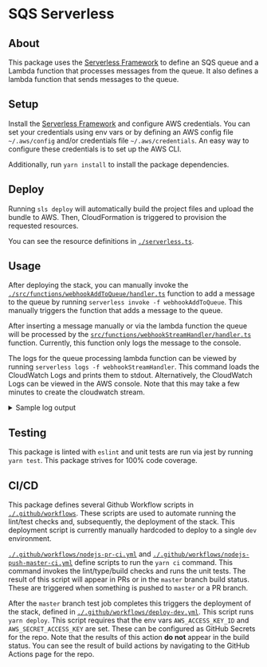 # SQS Serverless

## About

This package uses the [Serverless Framework](https://serverless.com/) to define an SQS queue and a Lambda function that processes messages from the queue. It also defines a lambda function that sends messages to the queue.

## Setup

Install the [Serverless Framework](https://serverless.com/) and configure AWS credentials. You can set your credentials using env vars or by defining an AWS config file `~/.aws/config` and/or credentials file `~/.aws/credentials`. An easy way to configure these credentials is to set up the AWS CLI.

Additionally, run `yarn install` to install the package dependencies.

## Deploy

Running `sls deploy` will automatically build the project files and upload the bundle to AWS. Then, CloudFormation is triggered to provision the requested resources.

You can see the resource definitions in [`./serverless.ts`](./serverless.ts).

## Usage

After deploying the stack, you can manually invoke the [`./src/functions/webhookAddToQueue/handler.ts`](./src/functions/webhookAddToQueue/handler.ts) function to add a message to the queue by running `serverless invoke -f webhookAddToQueue`. This manually triggers the function that adds a message to the queue.

After inserting a message manually or via the lambda function the queue will be processed by the [`src/functions/webhookStreamHandler/handler.ts`](./src/functions/webhookStreamHandler/handler.ts) function. Currently, this function only logs the message to the console.

The logs for the queue processing lambda function can be viewed by running `serverless logs -f webhookStreamHandler`. This command loads the CloudWatch Logs and prints them to stdout. Alternatively, the CloudWatch Logs can be viewed in the AWS console. Note that this may take a few minutes to create the cloudwatch stream.

<details>
<summary>
Sample log output
</summary>

```
SQS Record:  {
  messageId: '102a9767-7835-400e-aa8a-8b0838e55226',
  receiptHandle: 'AQEBYLStXj67wxNhcPsQHFpjRF+OQWw9UVqtPxYWZBvVRmlQ4Xa419CAwb382c/5OMfd4jE/d9qY+pW5ZHN0LFMbUWUgILfTUz2+iucAvS5VKemx8D908HG06dYT/J4VJiNTPcxgl7+tIjC+i7eALqRP2n3cJHhqFvbwW7g/B3/BKlIs1d2xRBZA54t5U0j/nGXNWU3C8TEQMiKATuYMJZQf59QiUkRvgz7hRCULKTmEv0MafwtSVSoiMKPwuX9gCl06rDmr4dft8nnkE4bLVW3oM2+v5D4i7oFxzpdUrELJ/bVJkWtiqYi5mujUFHNyz2/ajJ3sYv4GtfiJ/ZQCJEGvXiq2QoR5byx5aue4mmNMHWY6qJycnVOFMgi5+bWJJWPQljpSPnlCeKrlteBKQK3uWJaAS2ZcTVyaIDoMg+qlmRhwnBPTmK3zHlwyGifFJtm6',
  body: '{"message":"Hello from the webhook queue!"}',
  attributes: {
    ApproximateReceiveCount: '1',
    SentTimestamp: '1638493943250',
    SenderId: 'AROAQ3RP3KLVR3VHL5HO5:sqs-serverless-dev-webhookAddToQueue',
    ApproximateFirstReceiveTimestamp: '1638493953250'
  },
  messageAttributes: {},
  md5OfBody: '5008ac07e0dec66691cf7daa73461380',
  eventSource: 'aws:sqs',
  eventSourceARN: 'arn:aws:sqs:us-east-1:059156157163:sqs-serverless-dev-WebhookQueue-RS08XXYWK0Z2',
  awsRegion: 'us-east-1'
}
```

</details>

## Testing

This package is linted with `eslint` and unit tests are run via jest by running `yarn test`. This package strives for 100% code coverage.

## CI/CD

This package defines several Github Workflow scripts in [`./.github/workflows`](./.github/workflows). These scripts are used to automate running the lint/test checks and, subsequently, the deployment of the stack. This deployment script is currently manually hardcoded to deploy to a single `dev` environment.

[`./.github/workflows/nodejs-pr-ci.yml`](./.github/workflows/nodejs-pr-ci.yml) and [`./.github/workflows/nodejs-push-master-ci.yml`](./.github/workflows/nodejs-push-master-ci.yml) define scripts to run the `yarn ci` command. This command invokes the lint/type/build checks and runs the unit tests. The result of this script will appear in PRs or in the `master` branch build status. These are triggered when something is pushed to `master` or a PR branch.

After the `master` branch test job completes this triggers the deployment of the stack, defined in [`./.github/workflows/deploy-dev.yml`](./.github/workflows/deploy-dev.yml). This script runs `yarn deploy`. This script requires that the env vars `AWS_ACCESS_KEY_ID` and `AWS_SECRET_ACCESS_KEY` are set. These can be configured as GitHub Secrets for the repo. Note that the results of this action **do not** appear in the build status. You can see the result of build actions by navigating to the GitHub Actions page for the repo.
